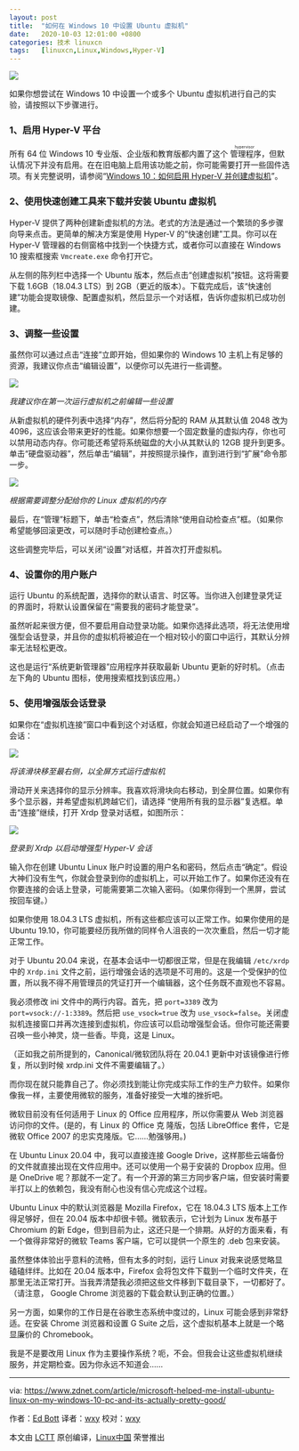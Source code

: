 ```yaml
---
layout: post
title:	"如何在 Windows 10 中设置 Ubuntu 虚拟机"
date:	2020-10-03 12:01:00 +0800 
categories:	技术 linuxcn 
tags:	[linuxcn,Linux,Windows,Hyper-V]
---
```



![](/Asserts/Images/album/202010/03/114551tnlr0guvn0vlnsg0.jpg)


如果你想尝试在 Windows 10 中设置一个或多个 Ubuntu 虚拟机进行自己的实验，请按照以下步骤进行。


### 1、启用 Hyper-V 平台


所有 64 位 Windows 10 专业版、企业版和教育版都内置了这个<ruby> 管理程序 <rp>  （ </rp> <rt>  hypervisor </rt> <rp>  ） </rp></ruby>，但默认情况下并没有启用。在在旧电脑上启用该功能之前，你可能需要打开一些固件选项。有关完整说明，请参阅“[Windows 10：如何启用 Hyper-V 并创建虚拟机](https://www.zdnet.com/article/windows-10-tip-how-to-enable-hyper-v-and-create-virtual-machines/)”。


### 2、使用快速创建工具来下载并安装 Ubuntu 虚拟机


Hyper-V 提供了两种创建新虚拟机的方法。老式的方法是通过一个繁琐的多步骤向导来点击。更简单的解决方案是使用 Hyper-V 的“快速创建”工具。你可以在 Hyper-V 管理器的右侧窗格中找到一个快捷方式，或者你可以直接在 Windows 10 搜索框搜索 `Vmcreate.exe` 命令打开它。


从左侧的陈列栏中选择一个 Ubuntu 版本，然后点击“创建虚拟机”按钮。这将需要下载 1.6GB（18.04.3 LTS）到 2GB（更近的版本）。下载完成后，该“快速创建”功能会提取镜像、配置虚拟机，然后显示一个对话框，告诉你虚拟机已成功创建。


 


### 3、调整一些设置


虽然你可以通过点击“连接”立即开始，但如果你的 Windows 10 主机上有足够的资源，我建议你点击“编辑设置”，以便你可以先进行一些调整。


![](/Asserts/Images/album/202010/03/112217zw8enlyfekwdl570.jpg)


*我建议你在第一次运行虚拟机之前编辑一些设置*


从新虚拟机的硬件列表中选择“内存”，然后将分配的 RAM 从其默认值 2048 改为 4096，这应该会带来更好的性能。如果你想要一个固定数量的虚拟内存，你也可以禁用动态内存。你可能还希望将系统磁盘的大小从其默认的 12GB 提升到更多。单击“硬盘驱动器”，然后单击“编辑”，并按照提示操作，直到进行到“扩展”命令那一步。


![](/Asserts/Images/album/202010/03/112747gbpcictiqcioz6uk.jpg)


*根据需要调整分配给你的 Linux 虚拟机的内存*


最后，在“管理”标题下，单击“检查点”，然后清除“使用自动检查点”框。（如果你希望能够回滚更改，可以随时手动创建检查点。）


这些调整完毕后，可以关闭“设置”对话框，并首次打开虚拟机。


### 4、设置你的用户账户


运行 Ubuntu 的系统配置，选择你的默认语言、时区等。当你进入创建登录凭证的界面时，将默认设置保留在“需要我的密码才能登录”。


虽然听起来很方便，但不要启用自动登录功能。如果你选择此选项，将无法使用增强型会话登录，并且你的虚拟机将被迫在一个相对较小的窗口中运行，其默认分辨率无法轻松更改。


这也是运行“系统更新管理器”应用程序并获取最新 Ubuntu 更新的好时机。（点击左下角的 Ubuntu 图标，使用搜索框找到该应用。）


### 5、使用增强版会话登录


如果你在“虚拟机连接”窗口中看到这个对话框，你就会知道已经启动了一个增强的会话：


![](/Asserts/Images/album/202010/03/113335lyfsypf8sfaaaa8p.jpg)


*将该滑块移至最右侧，以全屏方式运行虚拟机*


滑动开关来选择你的显示分辨率。我喜欢将滑块向右移动，到全屏位置。如果你有多个显示器，并希望虚拟机跨越它们，请选择 “使用所有我的显示器”复选框。单击“连接”继续，打开 Xrdp 登录对话框，如图所示：


![](/Asserts/Images/album/202010/03/113335l7f9ce1ffw3trwf7.jpg)


*登录到 Xrdp 以启动增强型 Hyper-V 会话*


输入你在创建 Ubuntu Linux 账户时设置的用户名和密码，然后点击“确定”。假设大神们没有生气，你就会登录到你的虚拟机上，可以开始工作了。如果你还没有在你要连接的会话上登录，可能需要第二次输入密码。（如果你得到一个黑屏，尝试按回车键。）


如果你使用 18.04.3 LTS 虚拟机，所有这些都应该可以正常工作。如果你使用的是 Ubuntu 19.10，你可能要经历我所做的同样令人沮丧的一次次重启，然后一切才能正常工作。


对于 Ubuntu 20.04 来说，在基本会话中一切都很正常，但是在我编辑 `/etc/xrdp` 中的 `Xrdp.ini` 文件之前，运行增强会话的选项是不可用的。这是一个受保护的位置，所以我不得不用管理员的凭证打开一个编辑器，这个任务既不直观也不容易。


我必须修改 ini 文件中的两行内容。首先，把 `port=3389` 改为 `port=vsock://-1:3389`。然后把 `use_vsock=true` 改为 `use_vsock=false`。关闭虚拟机连接窗口并再次连接到虚拟机，你应该可以启动增强型会话。但你可能还需要召唤一些小神灵，烧一些香。毕竟，这是 Linux。


（正如我之前所提到的，Canonical/微软团队将在 20.04.1 更新中对该镜像进行修复，所以到时候 xrdp.ini 文件不需要编辑了。）


而你现在就只能靠自己了。你必须找到能让你完成实际工作的生产力软件。如果你像我一样，主要使用微软的服务，准备好接受一大堆的挫折吧。


微软目前没有任何适用于 Linux 的 Office 应用程序，所以你需要从 Web 浏览器访问你的文件。(是的，有 Linux 的 Office 克 隆版，包括 LibreOffice 套件，它是微软 Office 2007 的忠实克隆版。它……勉强够用。)


在 Ubuntu Linux 20.04 中，我可以直接连接 Google Drive，这样那些云端备份的文件就直接出现在文件应用中。还可以使用一个易于安装的 Dropbox 应用。但是 OneDrive 呢？那就不一定了。有一个开源的第三方同步客户端，但安装时需要半打以上的依赖包，我没有耐心也没有信心完成这个过程。


Ubuntu Linux 中的默认浏览器是 Mozilla Firefox，它在 18.04.3 LTS 版本上工作得足够好，但在 20.04 版本中却很卡顿。微软表示，它计划为 Linux 发布基于 Chromium 的新 Edge，但到目前为止，这还只是一个排期。从好的方面来看，有一个做得非常好的微软 Teams 客户端，它可以提供一个原生的 .deb 包来安装。


虽然整体体验出乎意料的流畅，但有太多的时刻，运行 Linux 对我来说感觉略显磕磕绊绊。比如在 20.04 版本中，Firefox 会将包文件下载到一个临时文件夹，在那里无法正常打开。当我弄清楚我必须把这些文件移到下载目录下，一切都好了。（请注意， Google Chrome 浏览器的下载会默认到正确的位置。）


另一方面，如果你的工作日是在谷歌生态系统中度过的，Linux 可能会感到非常舒适。在安装 Chrome 浏览器和设置 G Suite 之后，这个虚拟机基本上就是一个略显廉价的 Chromebook。


我是不是要改用 Linux 作为主要操作系统？呃，不会。但我会让这些虚拟机继续服务，并定期检查。因为你永远不知道会……




---


via: <https://www.zdnet.com/article/microsoft-helped-me-install-ubuntu-linux-on-my-windows-10-pc-and-its-actually-pretty-good/> 


作者：[Ed Bott](https://www.zdnet.com/meet-the-team/us/ed-bott/) 译者：[wxy](https://github.com/wxy) 校对：[wxy](https://github.com/wxy)


本文由 [LCTT](https://github.com/LCTT/TranslateProject) 原创编译，[Linux中国](/article-12677-1.html) 荣誉推出
